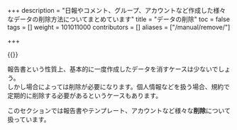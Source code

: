 +++
description = "日報やコメント、グループ、アカウントなど作成した様々なデータの削除方法についてまとめています"
title = "データの削除"
toc = false
tags = []
weight = 101011000
contributors = []
aliases = ["/manual/remove/"]

+++

{{<icatch filename="delete" msg="個別削除や一括削除 解散や解約について" title="安全なデータの削除" fontsize="30px" alice="shield" >}}

報告書という性質上、基本的に一度作成したデータを消すケースは少ないでしょう。  
しかし場合によっては削除が必要になります。個人情報などを扱う場合、規約で定期的に削除する必要があるというケースもあります。  

このセクションでは報告書やテンプレート、アカウントなど様々な**削除**について扱っています。
